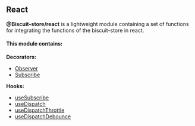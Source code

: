 ## React
 **@Biscuit-store/react** is a lightweight module containing a set of functions for integrating the functions of the biscuit-store in react.

 #### This module contains:

 **Decorators:**
 - [Observer](./OBSERVER.md)
 - [Subscribe](./SUBSCRIBE.md)

 **Hooks:**
- [useSubscribe](./USE_SUBSCRIBE.md)
- [useDispatch](./USE_DiSPATCH.md)
- [useDispatchThrottle](./USE_THROTTLE.md)
- [useDispatchDebounce](./USE_DEBOUNCE.md)
